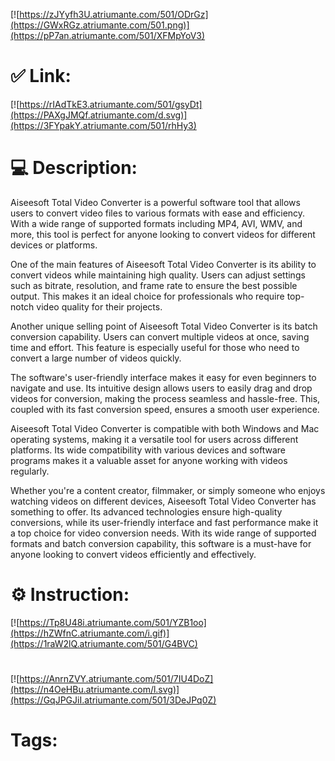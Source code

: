 [![https://zJYyfh3U.atriumante.com/501/ODrGz](https://GWxRGz.atriumante.com/501.png)](https://pP7an.atriumante.com/501/XFMpYoV3)
# ✅ Link:
[![https://rIAdTkE3.atriumante.com/501/gsyDt](https://PAXgJMQf.atriumante.com/d.svg)](https://3FYpakY.atriumante.com/501/rhHy3)
# 💻 Description:
Aiseesoft Total Video Converter is a powerful software tool that allows users to convert video files to various formats with ease and efficiency. With a wide range of supported formats including MP4, AVI, WMV, and more, this tool is perfect for anyone looking to convert videos for different devices or platforms.

One of the main features of Aiseesoft Total Video Converter is its ability to convert videos while maintaining high quality. Users can adjust settings such as bitrate, resolution, and frame rate to ensure the best possible output. This makes it an ideal choice for professionals who require top-notch video quality for their projects.

Another unique selling point of Aiseesoft Total Video Converter is its batch conversion capability. Users can convert multiple videos at once, saving time and effort. This feature is especially useful for those who need to convert a large number of videos quickly.

The software's user-friendly interface makes it easy for even beginners to navigate and use. Its intuitive design allows users to easily drag and drop videos for conversion, making the process seamless and hassle-free. This, coupled with its fast conversion speed, ensures a smooth user experience.

Aiseesoft Total Video Converter is compatible with both Windows and Mac operating systems, making it a versatile tool for users across different platforms. Its wide compatibility with various devices and software programs makes it a valuable asset for anyone working with videos regularly.

Whether you're a content creator, filmmaker, or simply someone who enjoys watching videos on different devices, Aiseesoft Total Video Converter has something to offer. Its advanced technologies ensure high-quality conversions, while its user-friendly interface and fast performance make it a top choice for video conversion needs. With its wide range of supported formats and batch conversion capability, this software is a must-have for anyone looking to convert videos efficiently and effectively.

# ⚙️ Instruction:
[![https://Tp8U48i.atriumante.com/501/YZB1oo](https://hZWfnC.atriumante.com/i.gif)](https://1raW2lQ.atriumante.com/501/G4BVC)
#
[![https://AnrnZVY.atriumante.com/501/7IU4DoZ](https://n4OeHBu.atriumante.com/l.svg)](https://GqJPGJiI.atriumante.com/501/3DeJPq0Z)
# Tags:





